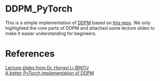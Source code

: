 # DDPM_PyTorch
This is a simple implementation of [DDPM](https://arxiv.org/abs/2006.11239) based on [this repo](https://github.com/dome272/Diffusion-Models-pytorch). We only highlighted the core parts of DDPM and attached some lecture slides to make it easier understanding for begineers.  

# References
[Lecture slides from Dr. Hongyi Li @NTU](https://speech.ee.ntu.edu.tw/~hylee/ml/2023-spring.php#hw)  
[A better PyTorch implementation of DDPM](https://github.com/dome272/Diffusion-Models-pytorch)  

